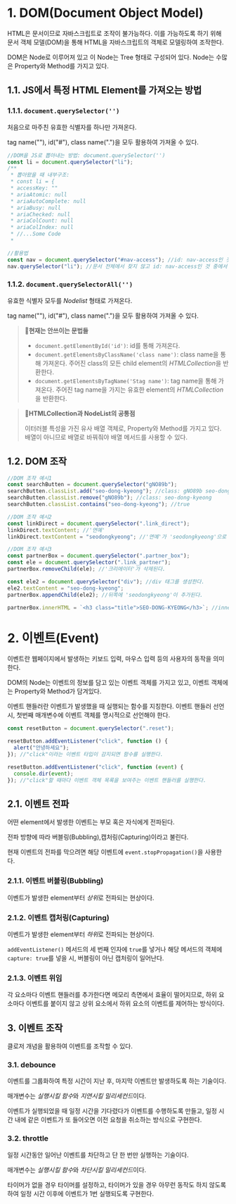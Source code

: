 # 1. DOM(Document Object Model)

HTML은 문서이므로 자바스크립트로 조작이 불가능하다. 이를 가능하도록 하기 위해 문서 객체 모델(DOM)을 통해 HTML을 자바스크립트의 객체로 모델링하여 조작한다.

DOM은 Node로 이루어져 있고 이 Node는 Tree 형태로 구성되어 있다. Node는 수많은 Property와 Method를 가지고 있다.

## 1.1. JS에서 특정 HTML Element를 가져오는 방법

### 1.1.1. `document.querySelector('')`

처음으로 마주친 유효한 식별자를 하나만 가져온다.

tag name(""), id("#"), class name(".")을 모두 활용하여 가져올 수 있다.

```javascript
//DOM을 JS로 뽑아내는 방법: document.querySelector('')
const li = document.querySelector("li");
/**
 * 뽑아왔을 때 내부구조:
 * const li = {
 * accessKey: ""
 * ariaAtomic: null
 * ariaAutoComplete: null
 * ariaBusy: null
 * ariaChecked: null
 * ariaColCount: null
 * ariaColIndex: null
 * //...Some Code
 *
```

```javascript
//활용법
const nav = document.querySelector("#nav-access"); //id: nav-access인 것들만 뽑아내서 nav에 할당
nav.querySelector("li"); //문서 전체에서 찾지 않고 id: nav-access인 것 중에서 li 태그를 찾음
```

### 1.1.2. `document.querySelectorAll('')`

유효한 식별자 모두를 _Nodelist_ 형태로 가져온다.

tag name(""), id("#"), class name(".")을 모두 활용하여 가져올 수 있다.

> **📌현재는 안쓰이는 문법들**
>
> - `document.getElementById('id')`: id를 통해 가져온다.
> - `document.getElementsByClassName('class name')`: class name을 통해 가져온다. 주어진 class의 모든 child element의 *HTMLCollection*을 반환한다.
> - `document.getElementsByTagName('Stag name')`: tag name을 통해 가져온다. 주어진 tag name을 가지는 유효한 element의 *HTMLCollection*을 반환한다.

> **📌HTMLCollection과 NodeList의 공통점**
>
> 이터러블 특성을 가진 유사 배열 객체로, Property와 Method를 가지고 있다.  
> 배열이 아니므로 배열로 바꿔줘야 배열 메서드를 사용할 수 있다.

## 1.2. DOM 조작

```javascript
//DOM 조작 예시1
const searchButten = document.querySelector("gNO89b");
searchButten.classList.add("seo-dong-kyeong"); //class: gNO89b seo-dong-kyeong
searchButten.classList.remove("gNO89b"); //class: seo-dong-kyeong
searchButten.classList.contains("seo-dong-kyeong"); //true
```

```javascript
//DOM 조작 예시2
const linkDirect = document.querySelector(".link_direct");
linkDirect.textContent; //'연예'
linkDirect.textContent = "seodongkyeong"; //'연예'가 'seodongkyeong'으로 변경된다.
```

```javascript
//DOM 조작 예시3
const partnerBox = document.querySelector(".partner_box");
const ele = document.querySelector(".link_partner");
partnerBox.removeChild(ele); //'크리에이터'가 삭제된다.

const ele2 = document.querySelector("div"); //div 태그를 생성한다.
ele2.textContent = "seo-dong-kyeong";
partnerBox.appendChild(ele2); //뒤쪽에 'seodongkyeong'이 추가된다.

partnerBox.innerHTML = `<h3 class="title">SEO-DONG-KYEONG</h3>`; //innerHTML을 통해 DOM을 생성하는 과정없이, 타이틀을 'SEO-DONG-KYEONG'으로 변경한다.
```

# 2. 이벤트(Event)

이벤트란 웹페이지에서 발생하는 키보드 입력, 마우스 입력 등의 사용자의 동작을 의미한다.

DOM의 Node는 이벤트의 정보를 담고 있는 이벤트 객체를 가지고 있고, 이벤트 객체에는 Property와 Method가 담겨있다.

이벤트 핸들러란 이벤트가 발생했을 때 실행되는 함수를 지칭한다. 이벤트 핸들러 선언 시, 첫번째 매개변수에 이벤트 객체를 명시적으로 선언해야 한다.

```javascript
const resetButton = document.querySelector(".reset");

resetButton.addEventListener("click", function () {
  alert("안녕하세요");
}); //"click"이라는 이벤트 타입이 감지되면 함수를 실행한다.

resetButton.addEventListener("click", function (event) {
  console.dir(event);
}); //"click"할 때마다 이벤트 객체 목록을 보여주는 이벤트 핸들러를 실행한다.
```

## 2.1. 이벤트 전파

어떤 element에서 발생한 이벤트는 부모 혹은 자식에게 전파된다.

전파 방향에 따라 버블링(Bubbling),캡처링(Capturing)이라고 불린다.

현재 이벤트의 전파를 막으려면 해당 이벤트에 `event.stopPropagation()`을 사용한다.

### 2.1.1. 이벤트 버블링(Bubbling)

이벤트가 발생한 element부터 *상위*로 전파되는 현상이다.

### 2.1.2. 이벤트 캡처링(Capturing)

이벤트가 발생한 element부터 *하위*로 전파되는 현상이다.

`addEventListener()` 메서드의 세 번째 인자에 `true`를 넣거나 해당 메서드의 객체에 `capture: true`를 넣을 시, 버블링이 아닌 캡처링이 일어난다.

### 2.1.3. 이벤트 위임

각 요소마다 이벤트 핸들러를 추가한다면 메모리 측면에서 효율이 떨어지므로, 하위 요소마다 이벤트를 붙이지 않고 상위 요소에서 하위 요소의 이벤트를 제어하는 방식이다.

## 3. 이벤트 조작

클로저 개념을 활용하여 이벤트를 조작할 수 있다.

### 3.1. debounce

이벤트를 그룹화하여 특정 시간이 지난 후, 마지막 이벤트만 발생하도록 하는 기술이다.

매개변수는 *실행시킬 함수*와 *지연시킬 밀리세컨드*이다.

이벤트가 실행되었을 때 일정 시간을 기다렸다가 이벤트를 수행하도록 만들고, 일정 시간 내에 같은 이벤트가 또 들어오면 이전 요청을 취소하는 방식으로 구현한다.

### 3.2. throttle

일정 시간동안 일어난 이벤트를 차단하고 단 한 번만 실행하는 기술이다.

매개변수는 *실행시킬 함수*와 *차단시킬 밀리세컨드*이다.

타이머가 없을 경우 타이머를 설정하고, 타이머가 있을 경우 아무런 동작도 하지 않도록 하여 일정 시간 이후에 이벤트가 1번 실행되도록 구현한다.
